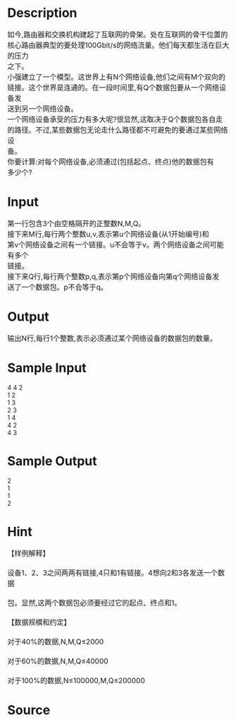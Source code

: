 
# Description

<div class="content"><div><span style="font-size: medium">如今,路由器和交换机构建起了互联网的骨架。处在互联网的骨干位置的</span></div>
<div><span style="font-size: medium">核心路由器典型的要处理100Gbit/s的网络流量。他们每天都生活在巨大的压力</span></div>
<div><span style="font-size: medium">之下。</span></div>
<div><span style="font-size: medium">小强建立了一个模型。这世界上有N个网络设备,他们之间有M个双向的</span></div>
<div><span style="font-size: medium">链接。这个世界是连通的。在一段时间里,有Q个数据包要从一个网络设备发</span></div>
<div><span style="font-size: medium">送到另一个网络设备。</span></div>
<div><span style="font-size: medium">一个网络设备承受的压力有多大呢?很显然,这取决于Q个数据包各自走</span></div>
<div><span style="font-size: medium">的路径。不过,某些数据包无论走什么路径都不可避免的要通过某些网络设</span></div>
<div><span style="font-size: medium">备。</span></div>
<div><span style="font-size: medium">你要计算:对每个网络设备,必须通过(包括起点、终点)他的数据包有</span></div>
<div><span style="font-size: medium">多少个?</span></div></div>

# Input

<div class="content"><div><span style="font-size: medium">第一行包含3个由空格隔开的正整数N,M,Q。</span></div>
<div><span style="font-size: medium">接下来M行,每行两个整数u,v,表示第u个网络设备(从1开始编号)和</span></div>
<div><span style="font-size: medium">第v个网络设备之间有一个链接。u不会等于v。两个网络设备之间可能有多个</span></div>
<div><span style="font-size: medium">链接。</span></div>
<div><span style="font-size: medium">接下来Q行,每行两个整数p,q,表示第p个网络设备向第q个网络设备发</span></div>
<div><span style="font-size: medium">送了一个数据包。p不会等于q。</span></div></div>

# Output

<div class="content"><div><span style="font-size: medium">输出N行,每行1个整数,表示必须通过某个网络设备的数据包的数量。</span></div>
<div></div></div>

# Sample Input

<div class="content"><span class="sampledata">4 4 2<br/>
1 2<br/>
1 3<br/>
2 3<br/>
1 4<br/>
4 2<br/>
4 3<br/>
</span></div>

# Sample Output

<div class="content"><span class="sampledata">2<br/>
1<br/>
1<br/>
2<br/>
</span></div>

# Hint

<div class="content"><p></p><p><span style="font-size: medium">【样例解释】<br/><br/>
设备1、2、3之间两两有链接,4只和1有链接。4想向2和3各发送一个数据<br/><br/>
包。显然,这两个数据包必须要经过它的起点、终点和1。<br/><br/>
【数据规模和约定】<br/><br/>
对于40%的数据,N,M,Q≤2000<br/><br/>
对于60%的数据,N,M,Q≤40000<br/><br/>
对于100%的数据,N≤100000,M,Q≤200000</span></p><p></p></div>

# Source

<div class="content"><p><a href="problemset.php?search="></a></p></div>

